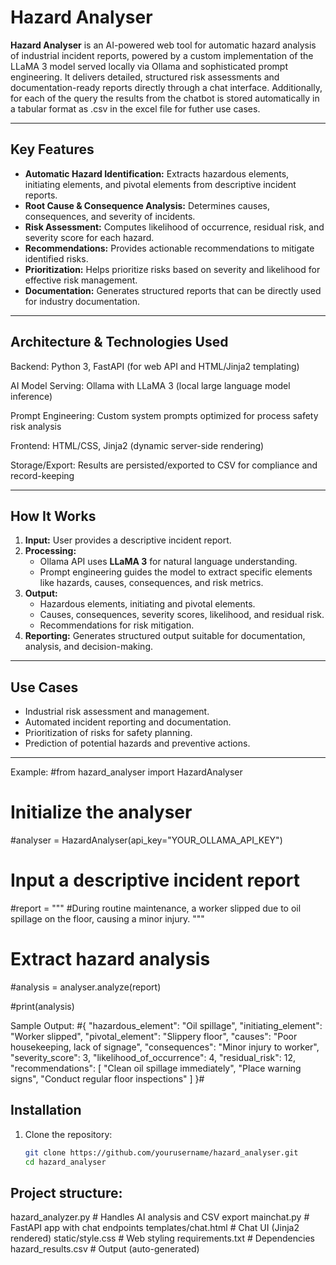 # Hazard Analyser

**Hazard Analyser** is an AI-powered web tool for automatic hazard analysis of industrial incident reports, powered by a custom implementation of the LLaMA 3 model served locally via Ollama and sophisticated prompt engineering. It delivers detailed, structured risk assessments and documentation-ready reports directly through a chat interface. Additionally, for each of the query the results from the chatbot is stored automatically in a tabular format as .csv in the excel file for futher use cases.

---

## Key Features

- **Automatic Hazard Identification:** Extracts hazardous elements, initiating elements, and pivotal elements from descriptive incident reports.
- **Root Cause & Consequence Analysis:** Determines causes, consequences, and severity of incidents.
- **Risk Assessment:** Computes likelihood of occurrence, residual risk, and severity score for each hazard.
- **Recommendations:** Provides actionable recommendations to mitigate identified risks.
- **Prioritization:** Helps prioritize risks based on severity and likelihood for effective risk management.
- **Documentation:** Generates structured reports that can be directly used for industry documentation.

---

## Architecture & Technologies Used

Backend: Python 3, FastAPI (for web API and HTML/Jinja2 templating)

AI Model Serving: Ollama with LLaMA 3 (local large language model inference)

Prompt Engineering: Custom system prompts optimized for process safety risk analysis

Frontend: HTML/CSS, Jinja2 (dynamic server-side rendering)

Storage/Export: Results are persisted/exported to CSV for compliance and record-keeping

---

## How It Works

1. **Input:** User provides a descriptive incident report.
2. **Processing:** 
   - Ollama API uses **LLaMA 3** for natural language understanding.
   - Prompt engineering guides the model to extract specific elements like hazards, causes, consequences, and risk metrics.
3. **Output:** 
   - Hazardous elements, initiating and pivotal elements.
   - Causes, consequences, severity scores, likelihood, and residual risk.
   - Recommendations for risk mitigation.
4. **Reporting:** Generates structured output suitable for documentation, analysis, and decision-making.

---

## Use Cases

- Industrial risk assessment and management.
- Automated incident reporting and documentation.
- Prioritization of risks for safety planning.
- Prediction of potential hazards and preventive actions.

---

Example:
#from hazard_analyser import HazardAnalyser

# Initialize the analyser
#analyser = HazardAnalyser(api_key="YOUR_OLLAMA_API_KEY")

# Input a descriptive incident report
#report = """
#During routine maintenance, a worker slipped due to oil spillage on the floor, causing a minor injury.
"""

# Extract hazard analysis
#analysis = analyser.analyze(report)

#print(analysis)

Sample Output: 
#{
  "hazardous_element": "Oil spillage",
  "initiating_element": "Worker slipped",
  "pivotal_element": "Slippery floor",
  "causes": "Poor housekeeping, lack of signage",
  "consequences": "Minor injury to worker",
  "severity_score": 3,
  "likelihood_of_occurrence": 4,
  "residual_risk": 12,
  "recommendations": [
    "Clean oil spillage immediately",
    "Place warning signs",
    "Conduct regular floor inspections"
  ]
}#


## Installation

1. Clone the repository:
   ```bash
   git clone https://github.com/yourusername/hazard_analyser.git
   cd hazard_analyser

## Project structure:

hazard_analyzer.py        # Handles AI analysis and CSV export
mainchat.py               # FastAPI app with chat endpoints
templates/chat.html       # Chat UI (Jinja2 rendered)
static/style.css          # Web styling
requirements.txt          # Dependencies
hazard_results.csv        # Output (auto-generated)

